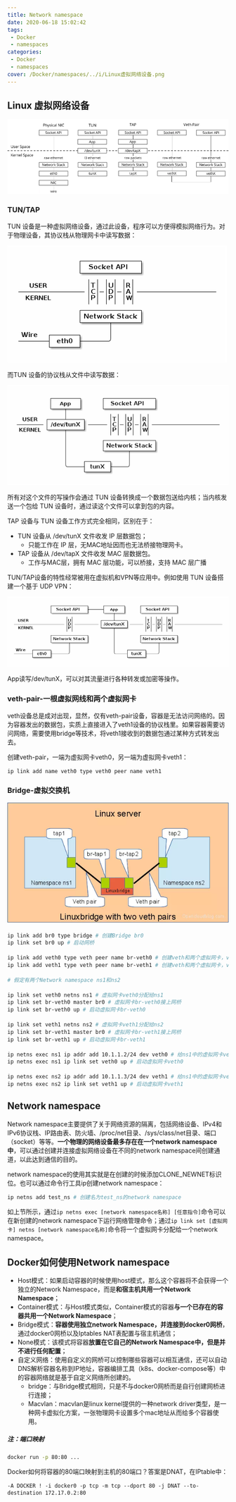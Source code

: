 ```yaml
---
title: Network namespace
date: 2020-06-18 15:02:42
tags: 
 - Docker
 - namespaces
categories: 
 - Docker
 - namespaces
cover: /Docker/namespaces/../i/Linux虚拟网络设备.png
---
```


## Linux 虚拟网络设备

![Linux 虚拟网络设备](../i/Linux虚拟网络设备.png)

### TUN/TAP

TUN 设备是一种虚拟网络设备，通过此设备，程序可以方便得模拟网络行为。对于物理设备，其协议栈从物理网卡中读写数据：

![物理](./i/物理.png)

而TUN 设备的协议栈从文件中读写数据：

![TUN](./i/TUN.png)

所有对这个文件的写操作会通过 TUN 设备转换成一个数据包送给内核；当内核发送一个包给 TUN 设备时，通过读这个文件可以拿到包的内容。

TAP 设备与 TUN 设备工作方式完全相同，区别在于：

* TUN 设备从 /dev/tunX 文件收发 IP 层数据包；
  * 只能工作在 IP 层，无MAC地址因而也无法桥接物理网卡。
* TAP 设备从 /dev/tapX 文件收发 MAC 层数据包。
  * 工作与MAC层，拥有 MAC 层功能，可以桥接，支持 MAC 层广播

TUN/TAP设备的特性经常被用在虚拟机和VPN等应用中。例如使用 TUN 设备搭建一个基于 UDP VPN：

![TUN VPN](./i/TUN-VPN.png)

App读写/dev/tunX，可以对其流量进行各种转发或加密等操作。

### veth-pair-一根虚拟网线和两个虚拟网卡

veth设备总是成对出现，显然，仅有veth-pair设备，容器是无法访问网络的。因为容器发出的数据包，实质上直接进入了veth1设备的协议栈里。如果容器需要访问网络，需要使用bridge等技术，将veth1接收到的数据包通过某种方式转发出去。

创建veth-pair，一端为虚拟网卡veth0，另一端为虚拟网卡veth1：

```sh
ip link add name veth0 type veth0 peer name veth1
```

### Bridge-虚拟交换机

![Bridge](./i/bridge.png)

```sh
ip link add br0 type bridge # 创建Bridge br0
ip link set br0 up # 启动网桥

ip link add veth0 type veth peer name br-veth0 # 创建veth和两个虚拟网卡，veth0——br-veth0
ip link add veth1 type veth peer name br-veth1 # 创建veth和两个虚拟网卡，veth1——br-veth1

# 假定有两个Network namespace ns1和ns2

ip link set veth0 netns ns1 # 虚拟网卡veth0分配给ns1
ip link set br-veth0 master br0 # 虚拟网卡br-veth0接上网桥
ip link set br-veth0 up # 启动虚拟网卡br-veth0

ip link set veth1 netns ns2 # 虚拟网卡veth1分配给ns2
ip link set br-veth1 master br0 # 虚拟网卡br-veth1接上网桥
ip link set br-veth1 up # 启动虚拟网卡br-veth1

ip netns exec ns1 ip addr add 10.1.1.2/24 dev veth0 # 给ns1中的虚拟网卡veth0分配IP
ip netns exec ns1 ip link set veth0 up # 启动虚拟网卡veth0

ip netns exec ns2 ip addr add 10.1.1.3/24 dev veth1 # 给ns1中的虚拟网卡veth1分配IP
ip netns exec ns2 ip link set veth1 up # 启动虚拟网卡veth1
```

## Network namespace

Network namespace主要提供了关于网络资源的隔离，包括网络设备、IPv4和IPv6协议栈、IP路由表、防火墙、/proc/net目录、/sys/class/net目录、端口（socket）等等。**一个物理的网络设备最多存在在一个network namespace中**，可以通过创建并连接虚拟网络设备在不同的network namespace间创建通道，以此达到通信的目的。

network namespace的使用其实就是在创建的时候添加CLONE_NEWNET标识位。也可以通过命令行工具ip创建network namespace：

```sh
ip netns add test_ns # 创建名为test_ns的network namespace
```

如上节所示，通过`ip netns exec [network namespace名称] [任意指令]`命令可以在新创建的network namespace下运行网络管理命令；通过`ip link set [虚拟网卡] netns [network namespace名称]`命令将一个虚拟网卡分配给一个network namespace。

## Docker如何使用Network namespace

* Host模式：如果启动容器的时候使用host模式，那么这个容器将不会获得一个独立的Network Namespace，而是**和宿主机共用一个Network Namespace**；
* Container模式：与Host模式类似，Container模式的容器**与一个已存在的容器共用一个Network Namespace**；
* Bridge模式：**容器使用独立network Namespace，并连接到docker0网桥**，通过docker0网桥以及Iptables NAT表配置与宿主机通信；
* None模式：该模式将容器**放置在它自己的Network Namespace中，但是并不进行任何配置**；
* 自定义网络：使用自定义的网桥可以控制哪些容器可以相互通信，还可以自动DNS解析容器名称到IP地址，容器编排工具（k8s、docker-compose等）中的容器网络就是基于自定义网络所创建的。
  * bridge：与Bridge模式相同，只是不与docker0网桥而是自行创建网桥进行连接；
  * Macvlan：macvlan是linux kernel提供的一种network driver类型，是一种网卡虚拟化方案，一张物理网卡设置多个mac地址从而给多个容器使用。

##### 注：端口映射

```sh
docker run -p 80:80 ...
```

Docker如何将容器的80端口映射到主机的80端口？答案是DNAT，在IPtable中：

```
-A DOCKER ! -i docker0 -p tcp -m tcp --dport 80 -j DNAT --to-destination 172.17.0.2:80
```

